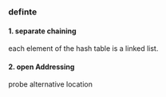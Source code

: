 ### definte


#### 1. separate chaining 
each element of the hash table is a linked list.

#### 2. open Addressing
probe alternative location

